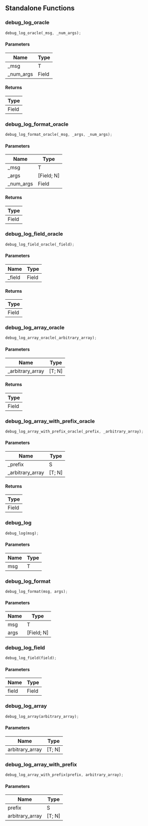 ## Standalone Functions

### debug_log_oracle

```rust
debug_log_oracle(_msg, _num_args);
```

#### Parameters
| Name | Type |
| --- | --- |
| _msg | T |
| _num_args | Field |

#### Returns
| Type |
| --- |
| Field |

### debug_log_format_oracle

```rust
debug_log_format_oracle(_msg, _args, _num_args);
```

#### Parameters
| Name | Type |
| --- | --- |
| _msg | T |
| _args | [Field; N] |
| _num_args | Field |

#### Returns
| Type |
| --- |
| Field |

### debug_log_field_oracle

```rust
debug_log_field_oracle(_field);
```

#### Parameters
| Name | Type |
| --- | --- |
| _field | Field |

#### Returns
| Type |
| --- |
| Field |

### debug_log_array_oracle

```rust
debug_log_array_oracle(_arbitrary_array);
```

#### Parameters
| Name | Type |
| --- | --- |
| _arbitrary_array | [T; N] |

#### Returns
| Type |
| --- |
| Field |

### debug_log_array_with_prefix_oracle

```rust
debug_log_array_with_prefix_oracle(_prefix, _arbitrary_array);
```

#### Parameters
| Name | Type |
| --- | --- |
| _prefix | S |
| _arbitrary_array | [T; N] |

#### Returns
| Type |
| --- |
| Field |

### debug_log

```rust
debug_log(msg);
```

#### Parameters
| Name | Type |
| --- | --- |
| msg | T |

### debug_log_format

```rust
debug_log_format(msg, args);
```

#### Parameters
| Name | Type |
| --- | --- |
| msg | T |
| args | [Field; N] |

### debug_log_field

```rust
debug_log_field(field);
```

#### Parameters
| Name | Type |
| --- | --- |
| field | Field |

### debug_log_array

```rust
debug_log_array(arbitrary_array);
```

#### Parameters
| Name | Type |
| --- | --- |
| arbitrary_array | [T; N] |

### debug_log_array_with_prefix

```rust
debug_log_array_with_prefix(prefix, arbitrary_array);
```

#### Parameters
| Name | Type |
| --- | --- |
| prefix | S |
| arbitrary_array | [T; N] |

